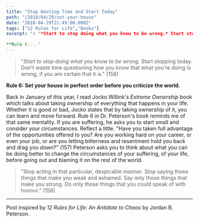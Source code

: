 ```yaml
---
title: "Stop Wasting Time and Start Today"
path: "/2018/04/29/set-your-house"
date: "2018-04-29T21:49:00.000Z"
tags: ["12 Rules for Life","Books"]
excerpt: "> "*Start to stop doing what you know to be wrong.* Start stopping today. Don't waste time questioning how you know that what you're doing is wrong, if you are certain that it is." (158)

**Rule 6:..."
---
```


> "*Start to stop doing what you know to be wrong.* Start stopping today. Don't waste time questioning how you know that what you're doing is wrong, if you are certain that it is." (158)

**Rule 6: Set your house in perfect order before you criticize the world.**

Back in January of this year, I read Jocko Willink's *Extreme Ownership* book which talks about taking ownership of everything that happens in your life. Whether it is good or bad, Jocko states that by taking ownership of it, you can learn and move forward. Rule 6 in Dr. Peterson's book reminds me of that same mentality. If you are suffering, he asks you to start small and consider your circumstances. Reflect a little. "Have you taken full advantage of the opportunities offered to you? Are you working hard on your career, or even your job, or are you letting bitterness and resentment hold you back and drag you down?" (157) Peterson asks you to think about what you can be doing better to change the circumstances of your suffering, of your life, before going out and blaming it on the rest of the world.

> "Stop acting in that particular, despicable manner. Stop saying those things that make you weak and ashamed. Say only those things that make you strong. Do only those things that you could speak of with honour." (158)

---

Post inspired by *12 Rules for Life: An Antidote to Chaos* by Jordan B. Peterson.
